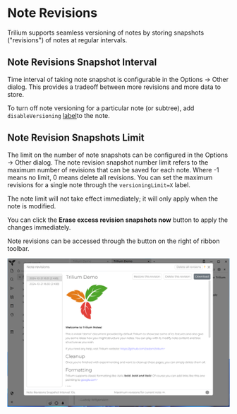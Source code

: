 # Note Revisions
Trilium supports seamless versioning of notes by storing snapshots ("revisions") of notes at regular intervals.

## Note Revisions Snapshot Interval

Time interval of taking note snapshot is configurable in the Options -> Other dialog. This provides a tradeoff between more revisions and more data to store.

To turn off note versioning for a particular note (or subtree), add `disableVersioning` [label](../../Advanced%20Usage/Attributes.md)to the note.

## Note Revision Snapshots Limit

The limit on the number of note snapshots can be configured in the Options -> Other dialog. The note revision snapshot number limit refers to the maximum number of revisions that can be saved for each note. Where -1 means no limit, 0 means delete all revisions. You can set the maximum revisions for a single note through the `versioningLimit=X` label.

The note limit will not take effect immediately; it will only apply when the note is modified.

You can click the **Erase excess revision snapshots now** button to apply the changes immediately.

Note revisions can be accessed through the button on the right of ribbon toolbar.

![](../../Attachments/note-revisions.png)